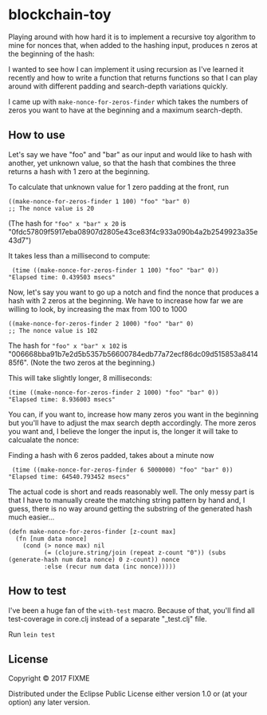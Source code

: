 # blockchain-toy

Playing around with how hard it is to implement a recursive toy algorithm to mine for nonces that, when added to the hashing input, produces n zeros at the beginning of the hash:

I wanted to see how I can implement it using recursion as I've learned it recently and how to write a function that returns functions so that I can play around with different padding and search-depth variations quickly.

I came up with `make-nonce-for-zeros-finder` which takes the numbers of zeros you want to have at the beginning and a maximum search-depth. 

## How to use

Let's say we have "foo" and "bar" as our input and would like to hash with another, yet unknown value, so that the hash that combines the three returns a hash with 1 zero at the beginning. 

To calculate that unknown value for 1 zero padding at the front, run

```
((make-nonce-for-zeros-finder 1 100) "foo" "bar" 0)
;; The nonce value is 20
```

(The hash for `"foo" x "bar" x 20` is "0fdc57809f5917eba08907d2805e43ce83f4c933a090b4a2b2549923a35e43d7")

It takes less than a millisecond to compute:

```
 (time ((make-nonce-for-zeros-finder 1 100) "foo" "bar" 0))
"Elapsed time: 0.439503 msecs"
```

Now, let's say you want to go up a notch and find the nonce that produces a hash with 2 zeros at the beginning. We have to increase how far we are willing to look, by increasing the max from 100 to 1000

```
((make-nonce-for-zeros-finder 2 1000) "foo" "bar" 0)
;; The nonce value is 102
```

The hash for `"foo" x "bar" x 102` is "006668bba91b7e2d5b5357b56600784edb77a72ecf86dc09d515853a841485f6". (Note the two zeros at the beginning.)

This will take slightly longer, 8 milliseconds:

```
(time ((make-nonce-for-zeros-finder 2 1000) "foo" "bar" 0))
"Elapsed time: 8.936003 msecs"
```

You can, if you want to, increase how many zeros you want in the beginning but you'll have to adjust the max search depth accordingly. The more zeros you want and, I believe the longer the input is, the longer it will take to calcualate the nonce:

Finding a hash with 6 zeros padded, takes about a minute now

```
 (time ((make-nonce-for-zeros-finder 6 5000000) "foo" "bar" 0))
"Elapsed time: 64540.793452 msecs"
```

The actual code is short and reads reasonably well. The only messy part is that I have to manually create the matching string pattern by hand and, I guess, there is no way around getting the substring of the generated hash much easier...

```
(defn make-nonce-for-zeros-finder [z-count max]
  (fn [num data nonce]
    (cond (> nonce max) nil
          (= (clojure.string/join (repeat z-count "0")) (subs (generate-hash num data nonce) 0 z-count)) nonce
          :else (recur num data (inc nonce)))))
```

## How to test

I've been a huge fan of the `with-test` macro. Because of that, you'll find all test-coverage in core.clj instead of a separate "_test.clj" file.

Run `lein test`

## License

Copyright © 2017 FIXME

Distributed under the Eclipse Public License either version 1.0 or (at
your option) any later version.
